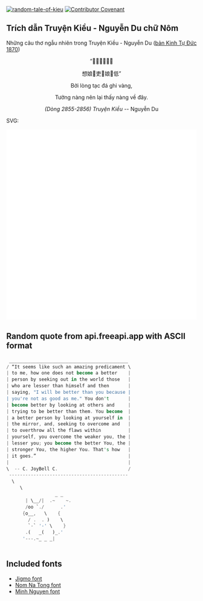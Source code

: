 [![random-tale-of-kieu](https://github.com/huuquyet/random-tale-of-kieu/actions/workflows/random-tale-of-kieu.yml/badge.svg)](https://github.com/huuquyet/random-tale-of-kieu/actions/workflows/random-tale-of-kieu.yml)
[![Contributor Covenant](https://img.shields.io/badge/Contributor%20Covenant-2.1-4baaaa.svg)](.github/CODE_OF_CONDUCT.md "Contributor Covenant 2.1")

## Trích dẫn Truyện Kiều - Nguyễn Du chữ Nôm

Những câu thơ ngẫu nhiên trong Truyện Kiều - Nguyễn Du ([bản Kinh Tự Đức 1870](https://vi.wikisource.org/wiki/Truy%E1%BB%87n_Ki%E1%BB%81u_(b%E1%BA%A3n_Kinh_T%E1%BB%B1_%C4%90%E1%BB%A9c_1870)))

<div align="center">
<!-- START_KIEU -->
      <p class="nom">“𤳷𢚸鑿𥒥𥱬鐄</p>
      <p class="nom">想娘𢧚吏𧡊娘𧗱低”</p>
      <p class="quocngu">Bởi lòng tạc đá ghi vàng,</p>
      <p class="quocngu">Tưởng nàng nên lại thấy nàng về đây.</p>
      <p class="author"><i>(Dòng 2855-2856) Truyện Kiều</i> -- Nguyễn Du</p>
<!-- END_KIEU -->
</div>

SVG:

<div align="center">
  <img src="./assets/random-kieu.svg" alt="The Tale of Kieu - Nguyen Du">
</div>

## Random quote from api.freeapi.app with ASCII format

<!-- START_QUOTE -->
```rust
 ____________________________________________
/ “It seems like such an amazing predicament \
| to me, how one does not become a better    |
| person by seeking out in the world those   |
| who are lesser than himself and then       |
| saying, "I will be better than you because |
| you're not as good as me." You don't       |
| become better by looking at others and     |
| trying to be better than them. You become  |
| a better person by looking at yourself in  |
| the mirror, and, seeking to overcome and   |
| to overthrow all the flaws within          |
| yourself, you overcome the weaker you, the |
| lesser you; you become the better You, the |
| stronger You, the higher You. That's how   |
| it goes.”                                  |
|                                            |
\  -- C. JoyBell C.                          /
 --------------------------------------------
  \
     \
                  _ _
       | \__/|  .~    ~.
       /oo `./      .'
      {o__,   \    {
        / .  . )    \
        `-` '-' \    }
       .(   _(   )_.'
      '---.~_ _ _|
                                                     
```
<!-- END_QUOTE -->

## Included fonts

- [Jigmo font](https://github.com/kamichikoichi/jigmo)
- [Nom Na Tong font](https://github.com/nomfoundation/font)
- [Minh Nguyen font](https://github.com/TKYKmori/Minh-Nguyen)
